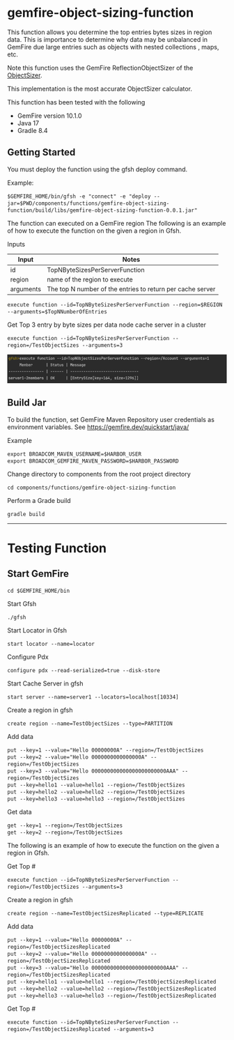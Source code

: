 # gemfire-object-sizing-function

This function allows you determine the top entries bytes sizes in
region data. This is importance to determine why data may be unbalanced
in GemFire due large entries such as objects with nested collections , maps, 
etc.

Note this function uses the GemFire ReflectionObjectSizer of the 
[ObjectSizer](https://developer.broadcom.com/xapis/vmware-gemfire-java-api-reference/latest/org/apache/geode/cache/util/ObjectSizer.html).

This  implementation is the most accurate ObjectSizer calculator.

This function has been tested with the following

- GemFire version 10.1.0 
- Java 17
- Gradle 8.4


## Getting Started 

You must deploy the function using the gfsh deploy command.


Example:

```shell
$GEMFIRE_HOME/bin/gfsh -e "connect" -e "deploy --jar=$PWD/components/functions/gemfire-object-sizing-function/build/libs/gemfire-object-sizing-function-0.0.1.jar"
```

The function can executed on a GemFire region
The following is an example of how to execute the function on the given a region in Gfsh.

Inputs

| Input     | Notes                                                      |
|-----------|------------------------------------------------------------| 
| id        | TopNByteSizesPerServerFunction                             |
| region    | name of the region to execute                              |
| arguments | The top N number of the entries to return per cache server |

```shell
execute function --id=TopNByteSizesPerServerFunction --region=$REGION --arguments=$TopNNumberOfEntries
```

Get Top 3 entry by byte sizes per data node cache server in a cluster 

```shell
execute function --id=TopNByteSizesPerServerFunction --region=/TestObjectSizes --arguments=3
```

![Object-sizer-gfsh-execution.png](docs/images/Object-sizer-gfsh-execution.png)



## Build Jar


To build the function, set GemFire Maven Repository user credentials as environment variables.
See https://gemfire.dev/quickstart/java/

Example

```shell
export BROADCOM_MAVEN_USERNAME=$HARBOR_USER
export BROADCOM_GEMFIRE_MAVEN_PASSWORD=$HARBOR_PASSWORD
```

Change directory to components from the root project directory

```shell
cd components/functions/gemfire-object-sizing-function
```

Perform a Grade build

```shell
gradle build 
```

-------------------
# Testing Function

## Start GemFire

```shell
cd $GEMFIRE_HOME/bin
```

Start Gfsh

```shell
./gfsh
```

Start Locator in Gfsh
```shell
start locator --name=locator
```

Configure Pdx
```shell
configure pdx --read-serialized=true --disk-store
```

Start Cache Server in gfsh
```shell
start server --name=server1 --locators=localhost[10334]
```



Create a region in gfsh

```shell
create region --name=TestObjectSizes --type=PARTITION
```

Add data

```shell
put --key=1 --value="Hello 00000000A" --region=/TestObjectSizes
put --key=2 --value="Hello 0000000000000000A" --region=/TestObjectSizes
put --key=3 --value="Hello 000000000000000000000000AAA" --region=/TestObjectSizes
put --key=hello1 --value=hello1 --region=/TestObjectSizes
put --key=hello2 --value=hello2 --region=/TestObjectSizes
put --key=hello3 --value=hello3 --region=/TestObjectSizes
```

Get data 
```shell
get --key=1 --region=/TestObjectSizes
get --key=2 --region=/TestObjectSizes
```

The following is an example of how to execute the function on the given a region in Gfsh.

Get Top # 
```shell
execute function --id=TopNByteSizesPerServerFunction --region=/TestObjectSizes --arguments=3
```





Create a region in gfsh

```shell
create region --name=TestObjectSizesReplicated --type=REPLICATE
```

Add data

```shell
put --key=1 --value="Hello 00000000A" --region=/TestObjectSizesReplicated
put --key=2 --value="Hello 0000000000000000A" --region=/TestObjectSizesReplicated
put --key=3 --value="Hello 000000000000000000000000AAA" --region=/TestObjectSizesReplicated
put --key=hello1 --value=hello1 --region=/TestObjectSizesReplicated
put --key=hello2 --value=hello2 --region=/TestObjectSizesReplicated
put --key=hello3 --value=hello3 --region=/TestObjectSizesReplicated
```


Get Top #
```shell
execute function --id=TopNByteSizesPerServerFunction --region=/TestObjectSizesReplicated --arguments=3
```